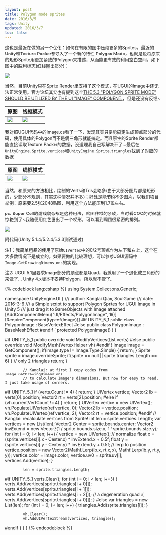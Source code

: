 ```yaml
---
layout: post
title: Polygon mode sprites
date: 2016/3/5
tags: Unity
updated: 2016/3/7
toc: false
---
```


这也是最近在做的另一个优化：如何在有限的图中压缩更多的Sprites。最近的Unity和Texture Packer都导入了一个新的特性 Polygon Mode，也就是说将原来的矩形Sprite用更加紧致的Polygon来描述，从而能更有效的利用空白空间，如下图中的胜利标志(红线圈出部分)：

<!--more-->

![](/images/polygon_mode_sprites.jpg)

当然，目前Unity只在Sprite Render里支持了这个模式，在UGUI的Image中还无法正常使用。官方论坛其实也有提到这个[THE 5.3 "POLYGON SPRITE MODE" SHOULD BE UTILIZED BY THE UI "IMAGE" COMPONENT.](https://feedback.unity3d.com/suggestions/the-5-dot-3-polygon-sprite-mode-should-be-utilized-by-the-ui-image-component)，但是还没有反馈~

| 原图 | 线框模式 |
|--------------------------------------------------------------------------|----------------------------------------------------------------------------|
| ![](/images/polygon_mode_origin.jpg) | ![](/images/polygon_mode_origin_wireframe.jpg) |

我对照UGUI代码中的Image.cs看了一下，发现其实只要能搞定生成顶点部分的代码，使用具体的Polygon而不是俩三角形就能搞定。而且原生的Sprite Render都能直接读取Texture Packer的数据，没道理我自己写解决不了...最后在`UnityEngine.Sprite.vertices`和`UnityEngine.Sprite.triangles`找到了对应的数据

| 原图 | 线框模式 |
|--------------------------------------------------------------------------|----------------------------------------------------------------------------|
| ![](/images/polygon_mode_new.jpg) | ![](/images/polygon_mode_new_wireframe.jpg) |

当然，和原来的方法相比，绘制的Verts和Tris会略多(由于大部分图片都是矩形的，少部分不规则，其实这种情况并不多)；好处是能节约不少图片，以我们项目举例：原来要2.5张2048贴图，利用这个方法能压到1.7张左右。

ps. Super Cell的游戏貌似都是这种用法，贴图非常的紧致，当时看COC的时候就惊艳到了~我随便用红色圈出了一个梯形，可以看到周围很紧密的排列。

![](/images/polygon_mode_cr.jpg)

附代码(Unity 5.1.4/5.2.4/5.3.3测试通过)

注1：我简单粗暴的使用了原始`UIVertex`中的0/2号顶点作为左下和右上，这个在大多数情况下是成立的。如果要做的比较理想，可以参考UGUI源码中`Image.GetDrawingDimensions`的实现。

注2: UGUI 5.1里要求Image部分的顶点都是Quad，我就用了一个退化成三角形的来做了... Unity 4.x版本不支持Polygon，所以就不管了。

{% codeblock lang:csharp %}
using System.Collections.Generic;

namespace UnityEngine.UI
{
/// author: Kanglai Qian, SoulGame
/// date: 2016-3-6
/// a Simple script to support Polygon Sprites for UGUI Image in Unity 5
/// just drag it to GameObjects with Image attached
    [AddComponentMenu("UI/Effects/PolygonImage", 16)]
    [RequireComponent(typeof(Image))]
#if UNITY_5_1
    public class PolygonImage : BaseVertexEffect
#else
    public class PolygonImage : BaseMeshEffect
#endif
    {
        protected PolygonImage()
        { }

#if UNITY_5_1
        public override void ModifyVertices(List<UIVertex> verts)
#else
        public override void ModifyMesh(VertexHelper vh)
#endif
        {
            Image image = GetComponent<Image>();
            if(image.type != Image.Type.Simple)
            {
                return;
            }
            Sprite sprite = image.overrideSprite;
            if(sprite == null || sprite.triangles.Length == 6)
            {
                // only 2 triangles
                return;
            }

            // Kanglai: at first I copy codes from Image.GetDrawingDimensions
            // to calculate Image's dimensions. But now for easy to read, I just take usage of corners.
#if UNITY_5_1
            if (verts.Count != 4)
            {
                return;
            }
            UIVertex vertice;
            Vector2 lb = verts[0].position;
            Vector2 rt = verts[2].position;
#else
            if (vh.currentVertCount != 4)
            {
                return;
            }
            UIVertex vertice = new UIVertex();
            vh.PopulateUIVertex(ref vertice, 0);
            Vector2 lb = vertice.position;
            vh.PopulateUIVertex(ref vertice, 2);
            Vector2 rt = vertice.position;
#endif
            // Kanglai: recalculate vertices from Sprite!
            int len = sprite.vertices.Length;
            var vertices = new List<UIVertex>(len);
            Vector2 Center = sprite.bounds.center;
            Vector2 invExtend = new Vector2(1 / sprite.bounds.size.x, 1 / sprite.bounds.size.y);
            for (int i = 0; i < len; i++)
            {
                vertice = new UIVertex();
                // normalize
                float x = (sprite.vertices[i].x - Center.x) * invExtend.x + 0.5f;
                float y = (sprite.vertices[i].y - Center.y) * invExtend.y + 0.5f;
                // lerp to position
                vertice.position = new Vector2(Mathf.Lerp(lb.x, rt.x, x), Mathf.Lerp(lb.y, rt.y, y));
                vertice.color = image.color;
                vertice.uv0 = sprite.uv[i];
                vertices.Add(vertice);
            }

            len = sprite.triangles.Length;

#if UNITY_5_1
            verts.Clear();
            for (int i = 0; i < len; i+=3)
            {
                verts.Add(vertices[sprite.triangles[i + 0]]);
                verts.Add(vertices[sprite.triangles[i + 1]]);
                verts.Add(vertices[sprite.triangles[i + 2]]);
                // a degeneration quad :(
                verts.Add(vertices[sprite.triangles[i + 0]]);
            }
#else
            var triangles = new List<int>(len);
            for (int i = 0; i < len; i++)
            {
                triangles.Add(sprite.triangles[i]);
            }

            vh.Clear();
            vh.AddUIVertexStream(vertices, triangles);
#endif
        }
    }
}
{% endcodeblock %}